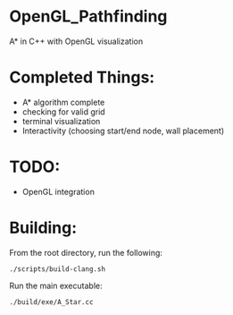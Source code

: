 # OpenGL_Pathfinding
A* in C++ with OpenGL visualization

# Completed Things:
  - A* algorithm complete
  - checking for valid grid
  - terminal visualization
  - Interactivity (choosing start/end node, wall placement)

# TODO:
  - OpenGL integration

# Building:
From the root directory, run the following:
    
    ./scripts/build-clang.sh

Run the main executable:
    
    ./build/exe/A_Star.cc
